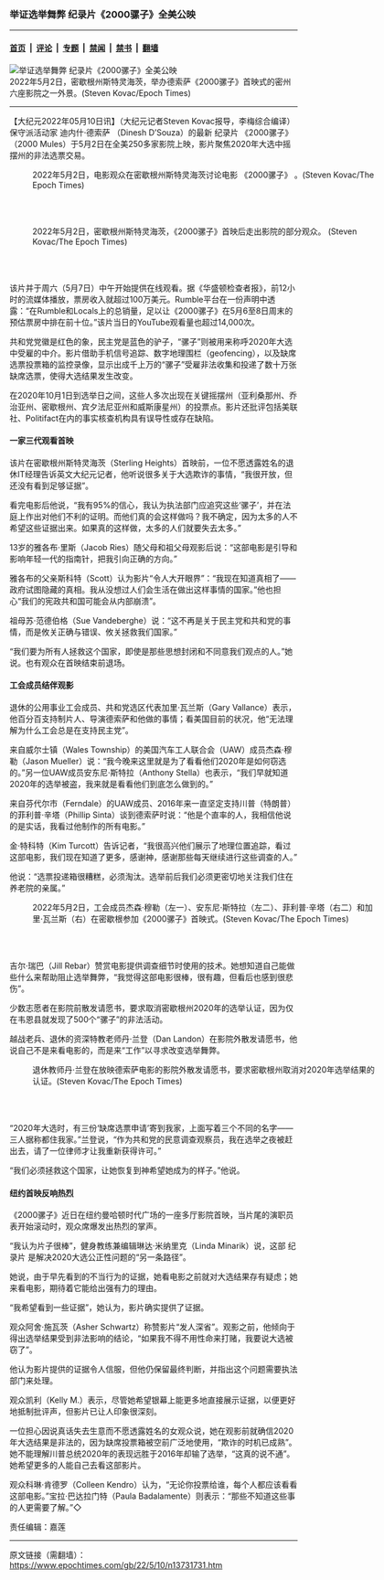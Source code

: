 ### 举证选举舞弊 纪录片《2000骡子》全美公映

---

#### [首页](../../../..?n13731731) &nbsp;|&nbsp; [评论](../../../../../epoch-comment?n13731731) &nbsp;|&nbsp; [专题](../../../../../epoch-special?n13731731) &nbsp;|&nbsp; [禁闻](../../../../../epoch-news?n13731731) &nbsp;|&nbsp; [禁书](../../../../../books?n13731731) &nbsp;|&nbsp; [翻墙](https://github.com/gfw-breaker/nogfw/blob/master/README.md?n13731731)


<div><img alt="举证选举舞弊 纪录片《2000骡子》全美公映" class="attachment-djy_600_400 size-djy_600_400 wp-post-image" src="https://i.epochtimes.com/assets/uploads/2022/05/id13731737-1-DSC00955-1200x817-1200x817-600x400.jpg"/>
<div class="caption">
 2022年5月2日，密歇根州斯特灵海茨，举办德索萨《2000骡子》首映式的密州六座影院之一外景。(Steven Kovac/Epoch Times)
</div></div><hr/><div class="post_content" id="artbody" itemprop="articleBody">
 <!-- article content begin -->
 <p>
  【大纪元2022年05月10日讯】（大纪元记者Steven Kovac报导，李梅综合编译）
  <ok href="https://www.epochtimes.com/gb/tag/%E4%BF%9D%E5%AE%88%E6%B4%BE%E6%B4%BB%E5%8A%A8%E5%AE%B6.html">
   保守派活动家
  </ok>
  <ok href="https://www.epochtimes.com/gb/tag/%E8%BF%AA%E5%86%85%E4%BB%80%C2%B7%E5%BE%B7%E7%B4%A2%E8%90%A8.html">
   迪内什·德索萨
  </ok>
  （Dinesh D’Souza）的最新
  <ok href="https://www.epochtimes.com/gb/tag/%E7%BA%AA%E5%BD%95%E7%89%87.html">
   纪录片
  </ok>
  <ok href="https://www.epochtimes.com/gb/tag/%E3%80%8A2000%E9%AA%A1%E5%AD%90%E3%80%8B.html">
   《2000骡子》
  </ok>
  （2000 Mules）于5月2日在全美250多家影院上映，影片聚焦2020年大选中摇摆州的非法选票交易。
 </p>
 <figure aria-describedby="caption-attachment-13731751" class="wp-caption aligncenter" id="attachment_13731751" style="width: 600px">
  <ok href="https://i.epochtimes.com/assets/uploads/2022/05/id13731751-4-DSC00960-2-1200x787.jpg" target="_blank">
   <img alt="" class="size-large wp-image-13731751" src="https://i.epochtimes.com/assets/uploads/2022/05/id13731751-4-DSC00960-2-1200x787-600x394.jpg"/>
  </ok>
  <br/><figcaption class="wp-caption-text" id="caption-attachment-13731751">
   2022年5月2日，电影观众在密歇根州斯特灵海茨讨论电影
   <ok href="https://www.epochtimes.com/gb/tag/%E3%80%8A2000%E9%AA%A1%E5%AD%90%E3%80%8B.html">
    《2000骡子》
   </ok>
   。(Steven Kovac/The Epoch Times)
  </figcaption><br/>
 </figure><br/>
 <figure aria-describedby="caption-attachment-13731740" class="wp-caption aligncenter" id="attachment_13731740" style="width: 600px">
  <ok href="https://i.epochtimes.com/assets/uploads/2022/05/id13731740-2-DSC00959-1-1200x675.jpg" target="_blank">
   <img alt="" class="size-large wp-image-13731740" src="https://i.epochtimes.com/assets/uploads/2022/05/id13731740-2-DSC00959-1-1200x675-600x338.jpg"/>
  </ok>
  <br/><figcaption class="wp-caption-text" id="caption-attachment-13731740">
   2022年5月2日，密歇根州斯特灵海茨，《2000骡子》首映后走出影院的部分观众。 (Steven Kovac/The Epoch Times)
  </figcaption><br/>
 </figure><br/>
 <p>
  该片并于周六（5月7日）中午开始提供在线观看。据《华盛顿检查者报》，前12小时的流媒体播放，票房收入就超过100万美元。Rumble平台在一份声明中透露：“在Rumble和Locals上的总销量，足以让《2000骡子》在5月6至8日周末的预估票房中排在前十位。”该片当日的YouTube观看量也超过14,000次。
 </p>
 <p>
  共和党党徽是红色的象，民主党是蓝色的驴子，“骡子”则被用来称呼2020年大选中受雇的中介。影片借助手机信号追踪、数字地理围栏（geofencing），以及缺席选票投票箱的监控录像，显示出成千上万的“骡子”受雇非法收集和投递了数十万张缺席选票，使得大选结果发生改变。
 </p>
 <p>
  在2020年10月1日到选举日之间，这些人多次出现在关键摇摆州（亚利桑那州、乔治亚州、密歇根州、宾夕法尼亚州和威斯康星州）的投票点。影片还批评包括美联社、Politifact在内的事实核查机构具有误导性或存在缺陷。
 </p>
 <h4>
  一家三代观看首映
 </h4>
 <p>
  该片在密歇根州斯特灵海茨（Sterling Heights）首映前，一位不愿透露姓名的退休IT经理告诉英文大纪元记者，他听说很多关于大选欺诈的事情，“我很开放，但还没有看到足够证据”。
 </p>
 <p>
  看完电影后他说，“我有95%的信心，我认为执法部门应追究这些‘骡子’，并在法庭上作出对他们不利的证明。而他们真的会这样做吗？我不确定，因为太多的人不希望这些证据出来。如果真的这样做，太多的人们就要失去太多。”
 </p>
 <p>
  13岁的雅各布·里斯（Jacob Ries）随父母和祖父母观影后说：“这部电影是引导和影响年轻一代的指南针，把我引向正确的方向。”
 </p>
 <p>
  雅各布的父亲斯科特（Scott）认为影片“令人大开眼界”：“我现在知道真相了——政府试图隐藏的真相。我从没想过人们会生活在做出这样事情的国家。”他也担心“我们的宪政共和国可能会从内部崩溃”。
 </p>
 <p>
  祖母苏·范德伯格（Sue Vandeberghe）说：“这不再是关于民主党和共和党的事情，而是攸关正确与错误、攸关拯救我们国家。”
 </p>
 <p>
  “我们要为所有人拯救这个国家，即使是那些思想封闭和不同意我们观点的人。”她说。也有观众在首映结束前退场。
 </p>
 <h4>
  工会成员结伴观影
 </h4>
 <p>
  退休的公用事业工会成员、共和党选区代表加里·瓦兰斯（Gary Vallance）表示，他百分百支持制片人、导演德索萨和他做的事情；看美国目前的状况，他“无法理解为什么工会总是在支持民主党”。
 </p>
 <p>
  来自威尔士镇（Wales Township）的美国汽车工人联合会（UAW）成员杰森·穆勒（Jason Mueller）说：“我今晚来这里就是为了看看他们2020年是如何窃选的。”另一位UAW成员安东尼·斯特拉（Anthony Stella）也表示，“我们早就知道2020年的选举被盗，我来就是看看他们到底怎么做到的。”
 </p>
 <p>
  来自芬代尔市（Ferndale）的UAW成员、2016年来一直坚定支持川普（特朗普）的菲利普·辛塔（Phillip Sinta）谈到德索萨时说：“他是个直率的人，我相信他说的是实话，我看过他制作的所有电影。”
 </p>
 <p>
  金·特科特（Kim Turcott）告诉记者，“我很高兴他们展示了地理位置追踪，看过这部电影，我们现在知道了更多，感谢神，感谢那些每天继续进行这些调查的人。”
 </p>
 <p>
  他说：“选票投递箱很糟糕，必须淘汰。选举前后我们必须更密切地关注我们住在养老院的亲属。”
 </p>
 <figure aria-describedby="caption-attachment-13731744" class="wp-caption aligncenter" id="attachment_13731744" style="width: 600px">
  <ok href="https://i.epochtimes.com/assets/uploads/2022/05/id13731744-3-DSC00949-1-1200x750.jpg" target="_blank">
   <img alt="" class="size-large wp-image-13731744" src="https://i.epochtimes.com/assets/uploads/2022/05/id13731744-3-DSC00949-1-1200x750-600x375.jpg"/>
  </ok>
  <br/><figcaption class="wp-caption-text" id="caption-attachment-13731744">
   2022年5月2日，工会成员杰森·穆勒（左一）、安东尼·斯特拉（左二）、菲利普·辛塔（右二）和加里·瓦兰斯（右）在密歇根参加《2000骡子》首映式。(Steven Kovac/The Epoch Times)
  </figcaption><br/>
 </figure><br/>
 <p>
  吉尔·瑞巴（Jill Rebar）赞赏电影提供调查细节时使用的技术。她想知道自己能做些什么来帮助阻止选举舞弊，“我觉得这部电影很棒，很有趣，但看后也感到很悲伤”。
 </p>
 <p>
  少数志愿者在影院前散发请愿书，要求取消密歇根州2020年的选举认证，因为仅在韦恩县就发现了500个“骡子”的非法活动。
 </p>
 <p>
  越战老兵、退休的资深特教老师丹·兰登（Dan Landon）在影院外散发请愿书，他说自己不是来看电影的，而是来“工作”以寻求改变选举舞弊。
 </p>
 <figure aria-describedby="caption-attachment-13731747" class="wp-caption aligncenter" id="attachment_13731747" style="width: 600px">
  <ok href="https://i.epochtimes.com/assets/uploads/2022/05/id13731747-5-DSC00951-1200x1012.jpg" target="_blank">
   <img alt="" class="size-large wp-image-13731747" src="https://i.epochtimes.com/assets/uploads/2022/05/id13731747-5-DSC00951-1200x1012-600x506.jpg"/>
  </ok>
  <br/><figcaption class="wp-caption-text" id="caption-attachment-13731747">
   退休教师丹·兰登在放映德索萨电影的影院外散发请愿书，要求密歇根州取消对2020年选举结果的认证。(Steven Kovac/The Epoch Times)
  </figcaption><br/>
 </figure><br/>
 <p>
  “2020年大选时，有三份‘缺席选票申请’寄到我家，上面写着三个不同的名字——三人据称都住我家。”兰登说，“作为共和党的民意调查观察员，我在选举之夜被赶出去，请了一位律师才让我重新获得许可。”
 </p>
 <p>
  “我们必须拯救这个国家，让她恢复到神希望她成为的样子。”他说。
 </p>
 <h4>
  纽约首映反响热烈
 </h4>
 <p>
  《2000骡子》近日在纽约曼哈顿时代广场的一座多厅影院首映，当片尾的演职员表开始滚动时，观众席爆发出热烈的掌声。
 </p>
 <p>
  “我认为片子很棒”，健身教练兼编辑琳达·米纳里克（Linda Minarik）说，这部
  <ok href="https://www.epochtimes.com/gb/tag/%E7%BA%AA%E5%BD%95%E7%89%87.html">
   纪录片
  </ok>
  是解决2020大选公正性问题的“另一条路径”。
 </p>
 <p>
  她说，由于早先看到的不当行为的证据，她看电影之前就对大选结果存有疑虑；她来看电影，期待着它能给出强有力的理由。
 </p>
 <p>
  “我希望看到一些证据”，她认为，影片确实提供了证据。
 </p>
 <p>
  观众阿舍·施瓦茨（Asher Schwartz）称赞影片“发人深省”。观影之前，他倾向于得出选举结果受到非法影响的结论，“如果我不得不用性命来打赌，我要说大选被窃了”。
 </p>
 <p>
  他认为影片提供的证据令人信服，但他仍保留最终判断，并指出这个问题需要执法部门来处理。
 </p>
 <p>
  观众凯利（Kelly M.）表示，尽管她希望银幕上能更多地直接展示证据，以便更好地抵制批评声，但影片已让人印象很深刻。
 </p>
 <p>
  一位担心因说真话失去生意而不愿透露姓名的女观众说，她在观影前就确信2020年大选结果是非法的，因为缺席投票箱被空前广泛地使用，“欺诈的时机已成熟”。她不能理解川普总统2020年的表现远胜于2016年却输了选举，“这真的说不通”。她希望更多的人能自己去看这部影片。
 </p>
 <p>
  观众科琳·肯德罗（Colleen Kendro）认为，“无论你投票给谁，每个人都应该看看这部电影。”宝拉·巴达拉门特（Paula Badalamente）则表示：“那些不知道这些事的人更需要了解。”◇
 </p>
 <p>
  责任编辑：嘉莲
 </p>
 <!-- article content end -->
 <div id="below_article_ad">
 </div>
</div>


---

原文链接（需翻墙）：https://www.epochtimes.com/gb/22/5/10/n13731731.htm